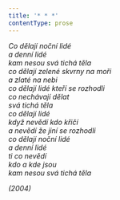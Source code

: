 ```yaml
---
title: '* * *'
contentType: prose
---
```


<section>

_Co dělají noční lidé  
a denní lidé  
kam nesou svá tichá těla  
co dělají zelené skvrny na moři  
a zlaté na nebi  
co dělají lidé kteří se rozhodli  
co nechávají dělat  
svá tichá těla  
co dělají lidé  
když nevědí kdo křičí  
a nevědí že jiní se rozhodli  
co dělají noční lidé  
a denní lidé  
ti co nevědí  
kdo a kde jsou  
kam nesou svá tichá těla_

</section>

<section>

_(2004)_

</section>
